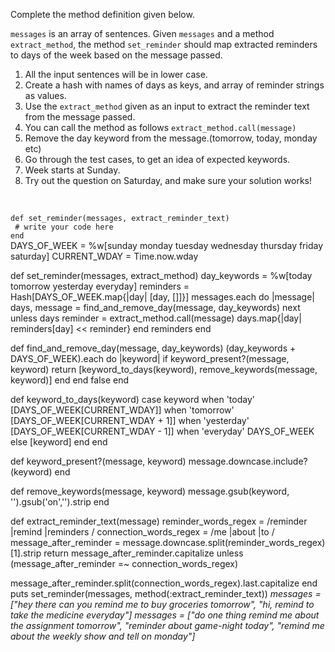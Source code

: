Complete the method definition given below.

`messages` is an array of sentences. Given `messages` and a method `extract_method`, the method `set_reminder` should map extracted reminders to days of the week based on the message passed.

1. All the input sentences will be in lower case.
2. Create a hash with names of days as keys, and array of reminder strings as values.
3. Use the `extract_method` given as an input to extract the reminder text from the message passed.
4. You can call the method as follows `extract_method.call(message)`
5. Remove the day keyword from the message.(tomorrow, today, monday etc)
6. Go through the test cases, to get an idea of expected keywords.
7. Week starts at Sunday.
8. Try out the question on Saturday, and make sure your solution works!

<br/>
<codeblock language="ruby" type="exercise" testMode="multipleInput" cache="false">
<code>
def set_reminder(messages, extract_reminder_text)
 # write your code here
end
</code>

<solution>
DAYS_OF_WEEK = %w[sunday monday tuesday wednesday thursday friday saturday]
CURRENT_WDAY = Time.now.wday

def set_reminder(messages, extract_method)
  day_keywords = %w[today tomorrow yesterday everyday]
  reminders = Hash[DAYS_OF_WEEK.map{|day| [day, []]}]
  messages.each do |message|
    days, message = find_and_remove_day(message, day_keywords)
    next unless days
    reminder = extract_method.call(message)
    days.map{|day| reminders[day] << reminder}
  end
  reminders
end

def find_and_remove_day(message, day_keywords)
  (day_keywords + DAYS_OF_WEEK).each do |keyword|
    if keyword_present?(message, keyword)
      return [keyword_to_days(keyword), remove_keywords(message, keyword)]
    end
  end
  false
end

def keyword_to_days(keyword)
  case keyword
  when 'today'
    [DAYS_OF_WEEK[CURRENT_WDAY]]
  when 'tomorrow'
    [DAYS_OF_WEEK[CURRENT_WDAY + 1]]
  when 'yesterday'
    [DAYS_OF_WEEK[CURRENT_WDAY - 1]]
  when 'everyday'
    DAYS_OF_WEEK
  else
    [keyword]
  end
end

def keyword_present?(message, keyword)
  message.downcase.include?(keyword)
end

def remove_keywords(message, keyword)
  message.gsub(keyword, '').gsub('on','').strip
end
</solution>

<testcases>
<caller>
def extract_reminder_text(message)
  reminder_words_regex = /reminder |remind |reminders /
  connection_words_regex = /me |about |to /
  message_after_reminder = message.downcase.split(reminder_words_regex)[1].strip
  return message_after_reminder.capitalize unless (message_after_reminder =~ connection_words_regex)

  message_after_reminder.split(connection_words_regex).last.capitalize
end
puts set_reminder(messages, method(:extract_reminder_text))
</caller>
<testcase>
<i>
messages = ["hey there can you remind me to buy groceries tomorrow", "hi, remind to take the medicine everyday"]
</i>
</testcase>
<testcase>
<i>
messages = ["do one thing remind me about the assignment tomorrow", "reminder about game-night today", "remind me about the weekly show and tell on monday"]
</i>
</testcase>
</testcases>
</codeblock>
